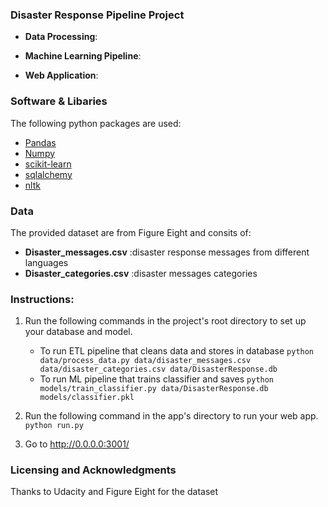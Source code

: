 ### Disaster Response Pipeline Project

* **Data Processing**:

* **Machine Learning Pipeline**:

* **Web Application**:

### Software & Libaries

The following python packages are used:
* [Pandas](https://pandas.pydata.org)
* [Numpy](https://numpy.org)
* [scikit-learn](https://scikit-learn.org/stable/)
* [sqlalchemy](https://www.sqlalchemy.org)
* [nltk](http://www.nltk.org)

### Data

The provided dataset are from Figure Eight and consits of:
* **Disaster_messages.csv**     :disaster response messages from different languages  
* **Disaster_categories.csv**   :disaster messages categories

### Instructions:
1. Run the following commands in the project's root directory to set up your database and model.

    - To run ETL pipeline that cleans data and stores in database
        `python data/process_data.py data/disaster_messages.csv data/disaster_categories.csv data/DisasterResponse.db`
    - To run ML pipeline that trains classifier and saves
        `python models/train_classifier.py data/DisasterResponse.db models/classifier.pkl`

2. Run the following command in the app's directory to run your web app.
    `python run.py`

3. Go to http://0.0.0.0:3001/

### Licensing and Acknowledgments
Thanks to Udacity and Figure Eight for the dataset
